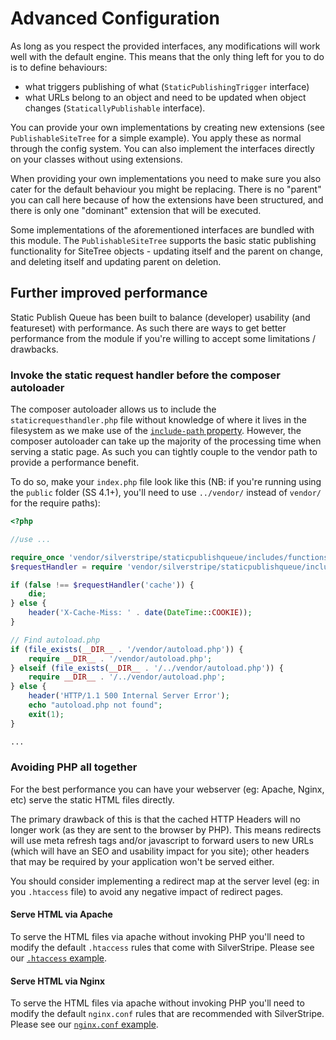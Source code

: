 # Advanced Configuration

As long as you respect the provided interfaces, any modifications will work well with the default engine. This means
that the only thing left for you to do is to define behaviours:

* what triggers publishing of what (`StaticPublishingTrigger` interface)
* what URLs belong to an object and need to be updated when object changes (`StaticallyPublishable` interface).

You can provide your own implementations by creating new extensions (see `PublishableSiteTree` for a simple
example). You apply these as normal through the config system. You can also implement the interfaces directly on your
classes without using extensions.

<div class="hint" markdown="1">
When providing your own implementations you need to make sure you also cater for the default behaviour you might be
replacing. There is no "parent" you can call here because of how the extensions have been structured, and there is only
one "dominant" extension that will be executed.
</div>

Some implementations of the aforementioned interfaces are bundled with this module. The `PublishableSiteTree` supports
the basic static publishing functionality for SiteTree objects - updating itself and the parent on change, and
deleting itself and updating parent on deletion.

## Further improved performance

Static Publish Queue has been built to balance (developer) usability (and featureset) with performance. As such
there are ways to get better performance from the module if you're willing to accept some limitations / drawbacks.

### Invoke the static request handler before the composer autoloader

The composer autoloader allows us to include the `staticrequesthandler.php` file without knowledge of where it lives in
the filesystem as we make use of the [`include-path` property](https://getcomposer.org/doc/04-schema.md#include-path).
However, the composer autoloader can take up the majority of the processing time when serving a static page. As such you
can tightly couple to the vendor path to provide a performance benefit.

To do so, make your `index.php` file look like this (NB: if you're running using the `public` folder (SS 4.1+), you'll
need to use `../vendor/` instead of `vendor/` for the require paths):

```php
<?php

//use ...

require_once 'vendor/silverstripe/staticpublishqueue/includes/functions.php';
$requestHandler = require 'vendor/silverstripe/staticpublishqueue/includes/staticrequesthandler.php';

if (false !== $requestHandler('cache')) {
    die;
} else {
    header('X-Cache-Miss: ' . date(DateTime::COOKIE));
}

// Find autoload.php
if (file_exists(__DIR__ . '/vendor/autoload.php')) {
    require __DIR__ . '/vendor/autoload.php';
} elseif (file_exists(__DIR__ . '/../vendor/autoload.php')) {
    require __DIR__ . '/../vendor/autoload.php';
} else {
    header('HTTP/1.1 500 Internal Server Error');
    echo "autoload.php not found";
    exit(1);
}

...
```

### Avoiding PHP all together

For the best performance you can have your webserver (eg: Apache, Nginx, etc) serve the static HTML files directly.

The primary drawback of this is that the cached HTTP Headers will no longer work (as they are sent to the browser by
PHP). This means redirects will use meta refresh tags and/or javascript to forward users to new URLs (which will have
an SEO and usability impact for you site); other headers that may be required by your application won't be
served either.

You should consider implementing a redirect map at the server level (eg: in you `.htaccess` file) to avoid any negative
impact of redirect pages.

#### Serve HTML via Apache

To serve the HTML files via apache without invoking PHP you'll need to modify the default `.htaccess` rules that come
with SilverStripe. Please see our [`.htaccess` example](../examples/.htaccess.example).

#### Serve HTML via Nginx

To serve the HTML files via apache without invoking PHP you'll need to modify the default `nginx.conf` rules that are
recommended with SilverStripe. Please see our [`nginx.conf` example](../examples/nginx.vhost).
